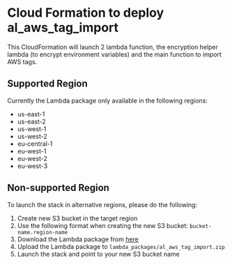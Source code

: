 Cloud Formation to deploy al_aws_tag_import
======================================
This CloudFormation will launch 2 lambda function, the encryption helper lambda (to encrypt environment variables) and the main function to import AWS tags.

Supported Region
-----------------
Currently the Lambda package only available in the following regions:

 - us-east-1
 - us-east-2
 - us-west-1
 - us-west-2
 - eu-central-1
 - eu-west-1
 - eu-west-2
 - eu-west-3

Non-supported Region
---------------------
To launch the stack in alternative regions, please do the following:

 1. Create new S3 bucket in the target region
 2. Use the following format when creating the new S3 bucket:  `bucket-name.region-name`
 3. Download the Lambda package from [here](/lambda/al_aws_tag_import.zip)
 4. Upload the Lambda package to `lambda_packages/al_aws_tag_import.zip`
 5. Launch the stack and point to your new S3 bucket name
